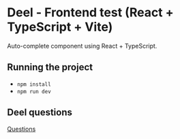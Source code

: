 # Deel - Frontend test (React + TypeScript + Vite)

Auto-complete component using React + TypeScript.

## Running the project

- `npm install`
- `npm run dev`

## Deel questions
[Questions](questions.md)

